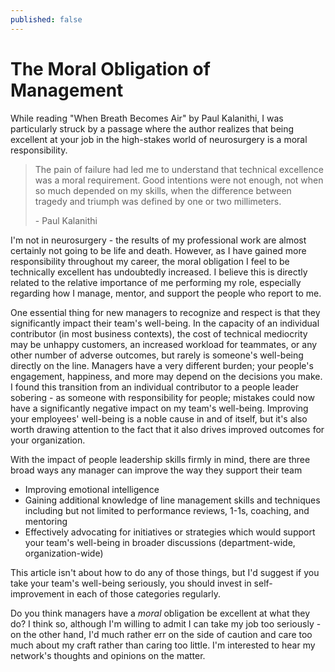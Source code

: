 ```yaml
---
published: false
---
```

# The Moral Obligation of Management

While reading "When Breath Becomes Air" by Paul Kalanithi, I was particularly struck by a passage where the author realizes that being excellent at your job in the high-stakes world of neurosurgery is a moral responsibility.

> The pain of failure had led me to understand that technical excellence was a moral requirement. Good intentions were not enough, not when so much depended on my skills, when the difference between tragedy and triumph was defined by one or two millimeters.
> 
> \- Paul Kalanithi

I'm not in neurosurgery - the results of my professional work are almost certainly not going to be life and death. However, as I have gained more responsibility throughout my career, the moral obligation I feel to be technically excellent has undoubtedly increased. I believe this is directly related to the relative importance of me performing my role, especially regarding how I manage, mentor, and support the people who report to me.

One essential thing for new managers to recognize and respect is that they significantly impact their team's well-being. In the capacity of an individual contributor (in most business contexts), the cost of technical mediocrity may be unhappy customers, an increased workload for teammates, or any other number of adverse outcomes, but rarely is someone's well-being directly on the line. Managers have a very different burden; your people's engagement, happiness, and more may depend on the decisions you make. I found this transition from an individual contributor to a people leader sobering - as someone with responsibility for people; mistakes could now have a significantly negative impact on my team's well-being. Improving your employees' well-being is a noble cause in and of itself, but it's also worth drawing attention to the fact that it also drives improved outcomes for your organization.

With the impact of people leadership skills firmly in mind, there are three broad ways any manager can improve the way they support their team
- Improving emotional intelligence
- Gaining additional knowledge of line management skills and techniques including but not limited to performance reviews, 1-1s, coaching, and mentoring
- Effectively advocating for initiatives or strategies which would support your team's well-being in broader discussions (department-wide, organization-wide)

This article isn't about how to do any of those things, but I'd suggest if you take your team's well-being seriously, you should invest in self-improvement in each of those categories regularly. 

Do you think managers have a *moral* obligation be excellent at what they do? I think so, although I'm willing to admit I can take my job too seriously - on the other hand, I'd much rather err on the side of caution and care too much about my craft rather than caring too little. I'm interested to hear my network's thoughts and opinions on the matter. 